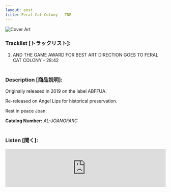 ```yaml
---
layout: post
title: Feral Cat Colony - TNR
---
```


![Cover Art]({{site.baseurl}}/assets/images/tnr-Cover.jpg)


### __Tracklist [トラックリスト]:__

1. AND THE GAME AWARD FOR BEST ART DIRECTION GOES TO FERAL CAT COLONY - 28:42  <br/><br/>

### __Description [商品説明]:__

Originally released in 2019 on the label ABFFUA.

Re-released on Angel Lips for historical preservation.

Rest in peace Joan.

**Catalog Number:** _AL-JOANOFARC_ <br/><br/>

### __Listen [聞く]:__

<iframe style="border: 0; width: 100%; height: 120px;" src="https://bandcamp.com/EmbeddedPlayer/album=2833332285/size=large/bgcol=ffffff/linkcol=333333/tracklist=false/artwork=small/transparent=true/" seamless><a href="https://angellips.bandcamp.com/album/tnr">TNR by Feral Cat Colony</a></iframe>

<br/><br/>
